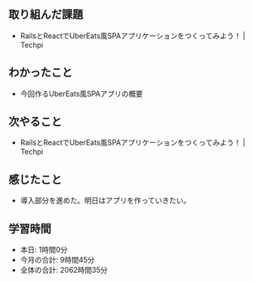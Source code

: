 ## 取り組んだ課題
- RailsとReactでUberEats風SPAアプリケーションをつくってみよう！ | Techpi
## わかったこと
- 今回作るUberEats風SPAアプリの概要
## 次やること
- RailsとReactでUberEats風SPAアプリケーションをつくってみよう！ | Techpi
## 感じたこと
- 導入部分を進めた。明日はアプリを作っていきたい。
## 学習時間
- 本日: 1時間0分
- 今月の合計: 9時間45分
- 全体の合計: 2062時間35分

